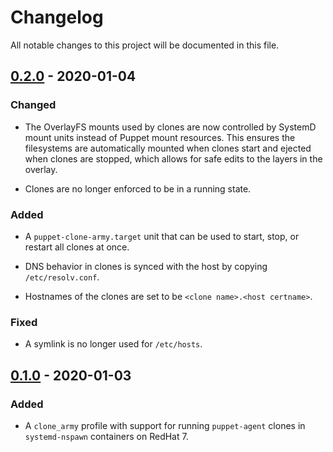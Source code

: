 # Changelog

All notable changes to this project will be documented in this file.

## [0.2.0] - 2020-01-04
### Changed

  - The OverlayFS mounts used by clones are now controlled by SystemD
    mount units instead of Puppet mount resources. This ensures the
    filesystems are automatically mounted when clones start and
    ejected when clones are stopped, which allows for safe edits to
    the layers in the overlay.

  - Clones are no longer enforced to be in a running state.

### Added

  - A `puppet-clone-army.target` unit that can be used to start, stop,
    or restart all clones at once.

  - DNS behavior in clones is synced with the host by copying `/etc/resolv.conf`.

  - Hostnames of the clones are set to be `<clone name>.<host certname>`.

### Fixed

  - A symlink is no longer used for `/etc/hosts`.


## [0.1.0] - 2020-01-03
### Added

  - A `clone_army` profile with support for running `puppet-agent`
    clones in `systemd-nspawn` containers on RedHat 7.

[0.2.0]: https://github.com/Sharpie/puppet-clone_army/compare/0.1.0...0.2.0
[0.1.0]: https://github.com/Sharpie/puppet-clone_army/compare/93235d9...0.1.0
